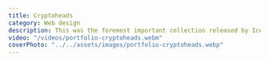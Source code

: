 ```yaml
---
title: Cryptoheads
category: Web design
description: This was the foremost important collection released by IceBergNFT and required an especially distinct looking page. The client was very satisfied with the design, and so was I.
video: "/videos/portfolio-cryptoheads.webm"
coverPhoto: "../../assets/images/portfolio-cryptoheads.webp"
---
```

